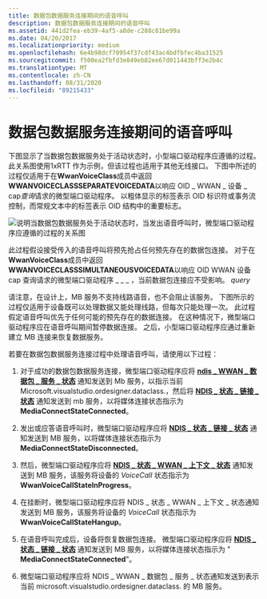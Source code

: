 ```yaml
---
title: 数据包数据服务连接期间的语音呼叫
description: 数据包数据服务连接期间的语音呼叫
ms.assetid: 441d2fea-eb39-4af5-a8de-c288c81be99a
ms.date: 04/20/2017
ms.localizationpriority: medium
ms.openlocfilehash: 6e4b98dcf70954f37cdf43ac4bdfbfec4ba31525
ms.sourcegitcommit: f500ea2fbfd3e849eb82ee67d011443bff3e2b4c
ms.translationtype: MT
ms.contentlocale: zh-CN
ms.lasthandoff: 08/31/2020
ms.locfileid: "89215433"
---
```

# <a name="voice-calls-during-packet-data-service-connections"></a>数据包数据服务连接期间的语音呼叫


下图显示了当数据包数据服务处于活动状态时，小型端口驱动程序应遵循的过程。 此关系图使用1xRTT 作为示例，但该过程也适用于其他无线接口。 下图中所述的过程仅适用于在**WwanVoiceClass**成员中返回**WWANVOICECLASSSEPARATEVOICEDATA**以响应 OID \_ WWAN \_ 设备 \_ cap*查询*请求的微型端口驱动程序。 以粗体显示的标签表示 OID 标识符或事务流控制，而常规文本中的标签表示 OID 结构中的重要标志。

![说明当数据包数据服务处于活动状态时，当发出语音呼叫时，微型端口驱动程序应遵循的过程的关系图](images/wwanvoicecalls.png)

此过程假设接受传入的语音呼叫将预先抢占任何预先存在的数据包连接。 对于在**WwanVoiceClass**成员中返回**WWANVOICECLASSSIMULTANEOUSVOICEDATA**以响应 OID WWAN 设备 cap 查询请求的微型端口驱动程序 \_ \_ \_ ，当前数据包连接应不受影响。 *query*

请注意，在设计上，MB 服务不支持线路语音，也不会阻止该服务。 下图所示的过程仅适用于设备既可以处理数据又能处理线路，但每次只能处理一次。 此过程假定语音呼叫优先于任何可能的预先存在的数据连接。 在这种情况下，微型端口驱动程序应在语音呼叫期间暂停数据连接。 之后，小型端口驱动程序应通过重新建立 MB 连接来恢复数据服务。

若要在数据包数据服务连接过程中处理语音呼叫，请使用以下过程：

1.  对于成功的数据包数据服务连接，微型端口驱动程序应将 [**ndis \_ WWAN \_ 数据包 \_ 服务 \_ 状态**](/windows-hardware/drivers/ddi/ndiswwan/ns-ndiswwan-_ndis_wwan_packet_service_state) 通知发送到 Mb 服务，以指示当前 Microsoft.visualstudio.ordesigner.dataclass.，然后将 [**NDIS \_ 状态 \_ 链接 \_ 状态**](./ndis-status-link-state.md) 通知发送到 mb 服务，以将媒体连接状态指示为 **MediaConnectStateConnected**。

2.  发出或应答语音呼叫时，微型端口驱动程序应将 [**NDIS \_ 状态 \_ 链接 \_ 状态**](./ndis-status-link-state.md) 通知发送到 MB 服务，以将媒体连接状态指示为 **MediaConnectStateDisconnected**。

3.  然后，微型端口驱动程序应将 [**NDIS \_ 状态 \_ WWAN \_ 上下文 \_ 状态**](./ndis-status-wwan-context-state.md) 通知发送到 MB 服务，该服务将设备的 *VoiceCall* 状态指示为 **WwanVoiceCallStateInProgress**。

4.  在挂断时，微型端口驱动程序应将 NDIS \_ 状态 \_ WWAN \_ 上下文 \_ 状态通知发送到 MB 服务，该服务将设备的 *VoiceCall* 状态指示为 **WwanVoiceCallStateHangup**。

5.  在语音呼叫完成后，设备将恢复数据包连接。 微型端口驱动程序应将 [**NDIS \_ 状态 \_ 链接 \_ 状态**](./ndis-status-link-state.md) 通知发送到 MB 服务，以将媒体连接状态指示为 " **MediaConnectStateConnected**"。

6.  微型端口驱动程序应将 NDIS \_ WWAN \_ 数据包 \_ 服务 \_ 状态通知发送到表示当前 microsoft.visualstudio.ordesigner.dataclass. 的 MB 服务。

 


